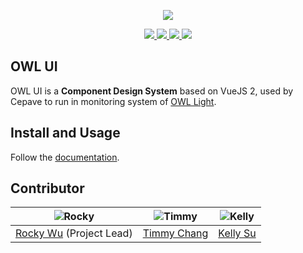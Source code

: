 <p align="center">
  <img src="https://raw.githubusercontent.com/cepave-f2e/vue-owl-ui/dev/assets/logo.png" />
</p>

<p align="center">  
  <a href="https://circleci.com/gh/cepave-f2e/vue-owl-ui" alt="Build Status" target="_blank">
    <img src="https://img.shields.io/circleci/project/github/cepave-f2e/vue-owl-ui/dev.svg" />
  </a>
  <a href="https://codecov.io/gh/cepave-f2e/vue-owl-ui" alt="Coverage" target="_blank">
    <img src="https://img.shields.io/codecov/c/github/cepave-f2e/vue-owl-ui/dev.svg" />
  </a>
  <a href="https://www.bithound.io/github/cepave-f2e/vue-owl-ui" alt="BitHound" target="_blank">
    <img src="https://www.bithound.io/github/cepave-f2e/vue-owl-ui/badges/score.svg" />
  </a>
  <img src="https://img.shields.io/github/license/cepave-f2e/vue-owl-ui.svg" />  
</p>


## OWL UI
OWL UI is a **Component Design System** based on VueJS 2, used by Cepave to run in monitoring system of [OWL Light](https://github.com/cepave-f2e/owl-light).


## Install and Usage

Follow the [documentation](https://cepave-f2e.github.io/vue-owl-ui).

## Contributor

| ![Rocky](https://avatars1.githubusercontent.com/u/890063?v=3&s=120) | ![Timmy](https://avatars0.githubusercontent.com/u/4191668?v=3&s=120) | ![Kelly ](https://avatars3.githubusercontent.com/u/5334755?v=3&s=120) |
| ---------------------------------------- | ---------------------------------------- | ---------------------------------------- |
| [Rocky Wu](https://github.com/rwu823) (Project Lead) | [Timmy Chang](https://github.com/chuanxd) | [Kelly Su](https://github.com/CApopsicle) |
